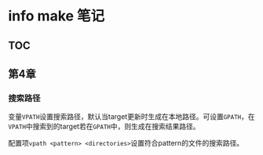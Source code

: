 # info make 笔记

## TOC

## 第4章

### 搜索路径

变量`VPATH`设置搜索路径，默认当target更新时生成在本地路径。可设置`GPATH`，在`VPATH`中搜索到的target若在`GPATH`中，则生成在搜索结果路径。

配置项`vpath <pattern> <directories>`设置符合pattern的文件的搜索路径。

